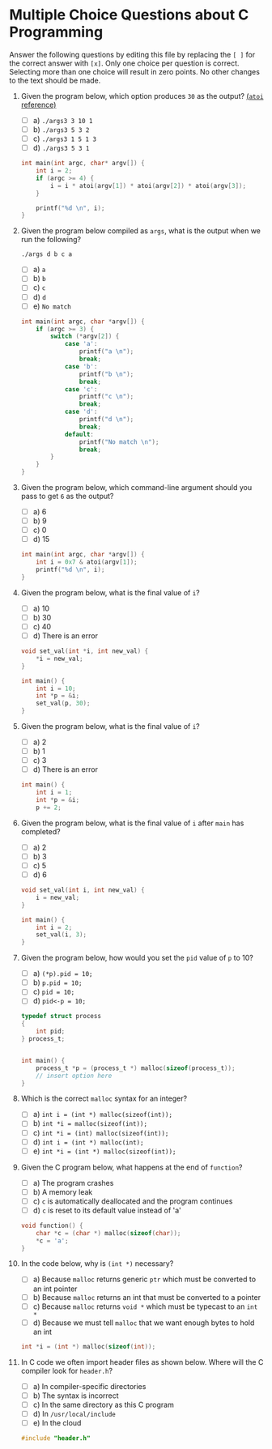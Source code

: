 # Multiple Choice Questions about C Programming

Answer the following questions by editing this file by replacing the `[ ]` for the correct answer with `[x]`.
Only one choice per question is correct.
Selecting more than one choice will result in zero points.
No other changes to the text should be made.

1. Given the program below, which option produces `30` as the output? [(`atoi` reference)](https://en.wikibooks.org/wiki/C_Programming/stdlib.h/atoi)

    - [ ] a) `./args3 3 10 1`
    - [ ] b) `./args3 5 3 2`
    - [ ] c) `./args3 1 5 1 3`
    - [ ] d) `./args3 5 3 1`

    ```c
    int main(int argc, char* argv[]) {
        int i = 2;
        if (argc >= 4) {
            i = i * atoi(argv[1]) * atoi(argv[2]) * atoi(argv[3]);
        }

        printf("%d \n", i);
    }
    ```

2. Given the program below compiled as `args`, what is the output when we run the following?

    ```console
    ./args d b c a
    ```

    - [ ] a) `a`
    - [ ] b) `b`
    - [ ] c) `c`
    - [ ] d) `d`
    - [ ] e) `No match`

    ```c
    int main(int argc, char *argv[]) {
        if (argc >= 3) {
            switch (*argv[2]) {
                case 'a':
                    printf("a \n");
                    break;
                case 'b':
                    printf("b \n");
                    break;
                case 'c':
                    printf("c \n");
                    break;
                case 'd':
                    printf("d \n");
                    break;
                default:
                    printf("No match \n");
                    break;
            }
        }
    }
    ```

3. Given the program below, which command-line argument should you pass to get `6` as the output?

    - [ ] a) 6
    - [ ] b) 9
    - [ ] c) 0
    - [ ] d) 15

    ```c
    int main(int argc, char *argv[]) {
        int i = 0x7 & atoi(argv[1]);
        printf("%d \n", i);
    }
    ```

4. Given the program below, what is the final value of `i`?

    - [ ] a) 10
    - [ ] b) 30
    - [ ] c) 40
    - [ ] d) There is an error

    ```c
    void set_val(int *i, int new_val) {
        *i = new_val;
    }

    int main() {
        int i = 10;
        int *p = &i;
        set_val(p, 30);
    }
    ```

5. Given the program below, what is the final value of `i`?

    - [ ] a) 2
    - [ ] b) 1
    - [ ] c) 3
    - [ ] d) There is an error

    ```c
    int main() {
        int i = 1;
        int *p = &i;
        p += 2;
    ```

6. Given the program below, what is the final value of `i` after `main` has completed?

    - [ ] a) 2
    - [ ] b) 3
    - [ ] c) 5
    - [ ] d) 6

    ```c
    void set_val(int i, int new_val) {
        i = new_val;
    }

    int main() {
        int i = 2;
        set_val(i, 3);
    }
    ```

7. Given the program below, how would you set the `pid` value of `p` to 10?

    - [ ] a) `(*p).pid = 10;`
    - [ ] b) `p.pid = 10;`
    - [ ] c) `pid = 10;`
    - [ ] d) `pid<-p = 10;`

    ```c
    typedef struct process
    {
        int pid;
    } process_t;


    int main() {
        process_t *p = (process_t *) malloc(sizeof(process_t));
        // insert option here
    }
    ```

8. Which is the correct `malloc` syntax for an integer?

    - [ ] a) `int i = (int *) malloc(sizeof(int));`
    - [ ] b) `int *i = malloc(sizeof(int));`
    - [ ] c) `int *i = (int) malloc(sizeof(int));`
    - [ ] d) `int i = (int *) malloc(int);`
    - [ ] e) `int *i = (int *) malloc(sizeof(int));`

9. Given the C program below, what happens at the end of `function`?

    - [ ] a) The program crashes
    - [ ] b) A memory leak
    - [ ] c) `c` is automatically deallocated and the program continues
    - [ ] d) `c` is reset to its default value instead of 'a'

    ```c
    void function() {
        char *c = (char *) malloc(sizeof(char));
        *c = 'a';
    }
    ```

10. In the code below, why is `(int *)` necessary?

    - [ ] a) Because `malloc` returns generic `ptr` which must be converted to an int pointer
    - [ ] b) Because `malloc` returns an int that must be converted to a pointer
    - [ ] c) Because `malloc` returns `void *` which must be typecast to an `int *`
    - [ ] d) Because we must tell `malloc` that we want enough bytes to hold an int

    ```c
    int *i = (int *) malloc(sizeof(int));
    ```

11. In C code we often import header files as shown below. Where will the C compiler look for `header.h`?

    - [ ] a) In compiler-specific directories
    - [ ] b) The syntax is incorrect
    - [ ] c) In the same directory as this C program
    - [ ] d) In `/usr/local/include`
    - [ ] e) In the cloud

    ```c
    #include "header.h"
    ```
